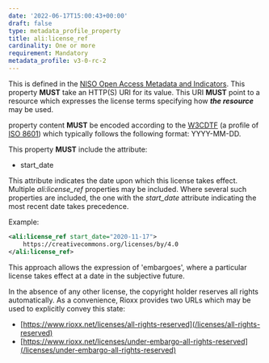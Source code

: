 ```yaml
---
date: '2022-06-17T15:00:43+00:00'
draft: false
type: metadata_profile_property
title: ali:license_ref
cardinality: One or more
requirement: Mandatory
metadata_profile: v3-0-rc-2
---
```

This is defined in the [NISO Open Access Metadata and Indicators](https://www.niso.org/workrooms/ali/). This property **MUST** take an HTTP(S) URI for its value. This URI **MUST** point to a resource which expresses the license terms specifying how ***the resource*** may be used.

property content **MUST** be encoded according to the [W3CDTF](https://www.w3.org/TR/NOTE-datetime) (a profile of [ISO 8601](https://www.iso.org/standard/40874.html)) which typically follows the following format: YYYY-MM-DD.

This property **MUST** include the attribute:

* start_date

This attribute indicates the date upon which this license takes effect. Multiple *ali:license_ref* properties may be included. Where several such properties are included, the one with the *start_date* attribute indicating the most recent date takes precedence.

Example:

```xml
<ali:license_ref start_date="2020-11-17">
    https://creativecommons.org/licenses/by/4.0
</ali:license_ref>
```

This approach allows the expression of &#39;embargoes&#39;, where a particular license takes effect at a date in the subjective future.

In the absence of any other license, the copyright holder reserves all rights automatically. As a convenience, Rioxx provides two URLs which may be used to explicitly convey this state:

* [https://www.rioxx.net/licenses/all-rights-reserved](/licenses/all-rights-reserved)
* [https://www.rioxx.net/licenses/under-embargo-all-rights-reserved](/licenses/under-embargo-all-rights-reserved)
